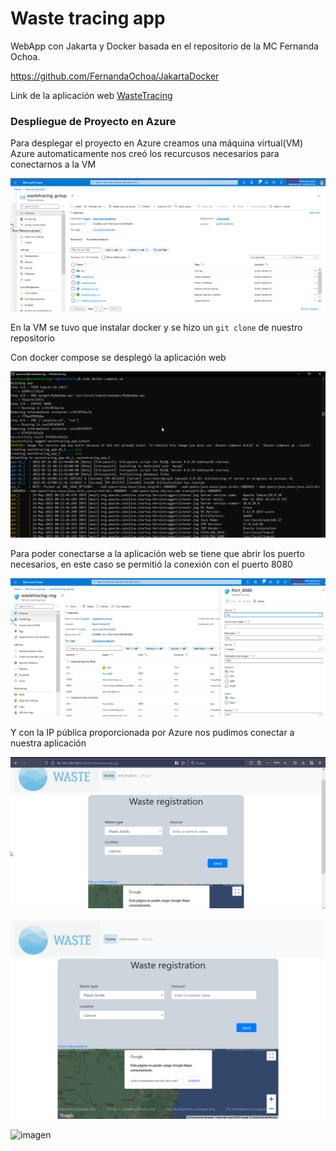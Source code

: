 # Waste tracing app

WebApp con Jakarta y Docker basada en el repositorio de la MC Fernanda Ochoa.

https://github.com/FernandaOchoa/JakartaDocker

Link de la aplicación web [WasteTracing](http://40.124.128.183:8080/MyWebApp/)

<h3>Despliegue de Proyecto en Azure</h3>

Para desplegar el proyecto en Azure creamos una máquina virtual(VM)
<br>
Azure automaticamente nos creó los recurcusos necesarios para conectarnos a la VM

![imagen](./azure/azure.png)

En la VM se tuvo que instalar docker y se hizo un ``` git clone ``` de nuestro repositorio

Con docker compose se desplegó la aplicación web

![imagen](./azure/docker%20azure.png)

Para poder conectarse a la aplicación web se tiene que abrir los puerto necesarios, en este caso se permitió la conexión con el puerto 8080

![imagen](./azure/puertos.png)

Y con la IP pública proporcionada por Azure nos pudimos conectar a nuestra aplicación

![imagen](./azure/pagina.png)

![imagen](./azure/despligue.png)

![imagen](./azure/despligue2.png)

